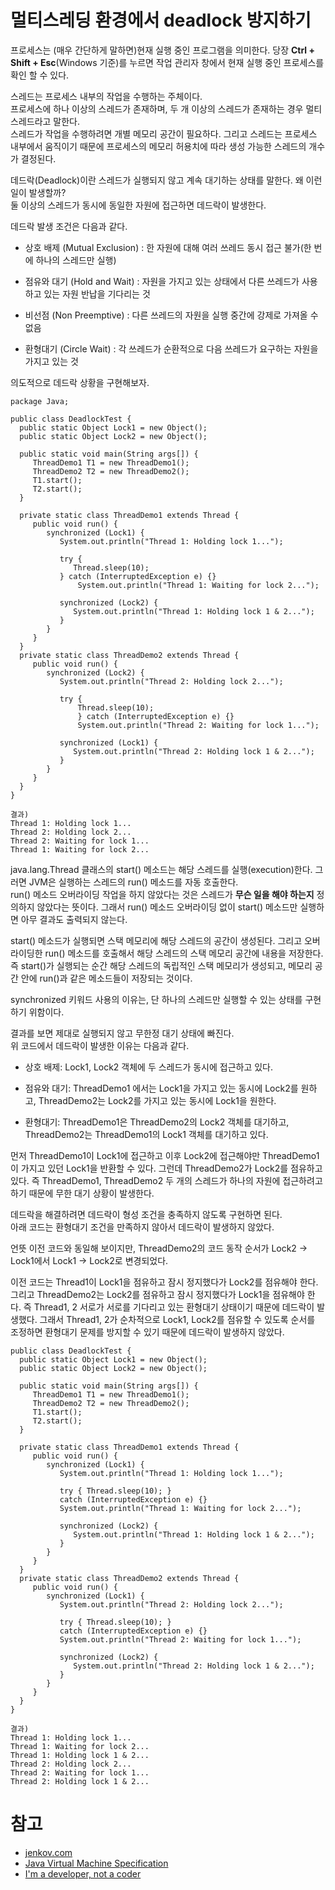 # 멀티스레딩 환경에서 deadlock 방지하기

프로세스는 (매우 간단하게 말하면)현재 실행 중인 프로그램을 의미한다. 당장 **Ctrl + Shift + Esc**(Windows 기준)를 누르면 작업 관리자 창에서 현재 실행 중인 프로세스를 확인 할 수 있다.   

스레드는 프로세스 내부의 작업을 수행하는 주체이다.  
프로세스에 하나 이상의 스레드가 존재하며, 두 개 이상의 스레드가 존재하는 경우 멀티 스레드라고 말한다.  
스레드가 작업을 수행하려면 개별 메모리 공간이 필요하다. 그리고 스레드는 프로세스 내부에서 움직이기 때문에 프로세스의 메모리 허용치에 따라 생성 가능한 스레드의 개수가 결정된다. 

데드락(Deadlock)이란 스레드가 실행되지 않고 계속 대기하는 상태를 말한다. 왜 이런 일이 발생할까?  
둘 이상의 스레드가 동시에 동일한 자원에 접근하면 데드락이 발생한다. 

데드락 발생 조건은 다음과 같다.

- 상호 배제 (Mutual Exclusion) : 한 자원에 대해 여러 쓰레드 동시 접근 불가(한 번에 하나의 스레드만 실행)

- 점유와 대기 (Hold and Wait) : 자원을 가지고 있는 상태에서 다른 쓰레드가 사용하고 있는 자원 반납을 기다리는 것

- 비선점 (Non Preemptive) : 다른 쓰레드의 자원을 실행 중간에 강제로 가져올 수 없음

- 환형대기 (Circle Wait) : 각 쓰레드가 순환적으로 다음 쓰레드가 요구하는 자원을 가지고 있는 것

의도적으로 데드락 상황을 구현해보자.

```
package Java;

public class DeadlockTest {
  public static Object Lock1 = new Object();
  public static Object Lock2 = new Object();
  
  public static void main(String args[]) {
     ThreadDemo1 T1 = new ThreadDemo1();
     ThreadDemo2 T2 = new ThreadDemo2();
     T1.start();
     T2.start();
  }
  
  private static class ThreadDemo1 extends Thread {
     public void run() {
        synchronized (Lock1) {
           System.out.println("Thread 1: Holding lock 1...");
           
           try { 
              Thread.sleep(10); 
           } catch (InterruptedException e) {}
               System.out.println("Thread 1: Waiting for lock 2...");
           
           synchronized (Lock2) {
              System.out.println("Thread 1: Holding lock 1 & 2...");
           }
        }
     }
  }
  private static class ThreadDemo2 extends Thread {
     public void run() {
        synchronized (Lock2) {
           System.out.println("Thread 2: Holding lock 2...");
           
           try { 
               Thread.sleep(10); 
               } catch (InterruptedException e) {}
               System.out.println("Thread 2: Waiting for lock 1...");
           
           synchronized (Lock1) {
              System.out.println("Thread 2: Holding lock 1 & 2...");
           }
        }
     }
  } 
}

결과)
Thread 1: Holding lock 1...
Thread 2: Holding lock 2...
Thread 2: Waiting for lock 1...
Thread 1: Waiting for lock 2...
```

java.lang.Thread 클래스의 start() 메소드는 해당 스레드를 실행(execution)한다. 그러면 JVM은 실행하는 스레드의 run() 메소드를 자동 호출한다.   
run() 메소드 오버라이딩 작업을 하지 않았다는 것은 스레드가 **무슨 일을 해야 하는지** 정의하지 않았다는 뜻이다. 그래서 run() 메소드 오버라이딩 없이 start() 메소드만 실행하면 아무 결과도 출력되지 않는다.

start() 메소드가 실행되면 스택 메모리에 해당 스레드의 공간이 생성된다. 그리고 오버라이딩한 run() 메소드를 호출해서 해당 스레드의 스택 메모리 공간에 내용을 저장한다. 즉 start()가 실행되는 순간 해당 스레드의 독립적인 스택 메모리가 생성되고, 메모리 공간 안에 run()과 같은 메소드들이 저장되는 것이다.  

synchronized 키워드 사용의 이유는, 단 하나의 스레드만 실행할 수 있는 상태를 구현하기 위함이다.  

결과를 보면 제대로 실행되지 않고 무한정 대기 상태에 빠진다.  
위 코드에서 데드락이 발생한 이유는 다음과 같다.

- 상호 배제: Lock1, Lock2 객체에 두 스레드가 동시에 접근하고 있다.

- 점유와 대기: ThreadDemo1 에서는 Lock1을 가지고 있는 동시에 Lock2를 원하고, ThreadDemo2는 Lock2를 가지고 있는 동시에 Lock1을 원한다. 
- 환형대기: ThreadDemo1은 ThreadDemo2의 Lock2 객체를 대기하고, ThreadDemo2는 ThreadDemo1의 Lock1 객체를 대기하고 있다.

먼저 ThreadDemo1이 Lock1에 접근하고 이후 Lock2에 접근해야만 ThreadDemo1이 가지고 있던 Lock1을 반환할 수 있다. 그런데 ThreadDemo2가 Lock2를 점유하고 있다. 즉 ThreadDemo1, ThreadDemo2 두 개의 스레드가 하나의 자원에 접근하려고 하기 때문에 무한 대기 상황이 발생한다.

데드락을 해결하려면 데드락이 형성 조건을 충족하지 않도록 구현하면 된다.  
아래 코드는 환형대기 조건을 만족하지 않아서 데드락이 발생하지 않았다.

언뜻 이전 코드와 동일해 보이지만, ThreadDemo2의 코드 동작 순서가 Lock2 -> Lock1에서 Lock1 -> Lock2로 변경되었다.  

이전 코드는 Thread1이 Lock1을 점유하고 잠시 정지했다가 Lock2를 점유해야 한다. 그리고 ThreadDemo2는 Lock2를 점유하고 잠시 정지했다가 Lock1을 점유해야 한다. 즉 Thread1, 2 서로가 서로를 기다리고 있는 환형대기 상태이기 때문에 데드락이 발생했다. 그래서 Thread1, 2가 순차적으로 Lock1, Lock2를 점유할 수 있도록 순서를 조정하면 환형대기 문제를 방지할 수 있기 때문에 데드락이 발생하지 않았다.

```
public class DeadlockTest {
  public static Object Lock1 = new Object();
  public static Object Lock2 = new Object();
  
  public static void main(String args[]) {
     ThreadDemo1 T1 = new ThreadDemo1();
     ThreadDemo2 T2 = new ThreadDemo2();
     T1.start();
     T2.start();
  }
  
  private static class ThreadDemo1 extends Thread {
     public void run() {
        synchronized (Lock1) {
           System.out.println("Thread 1: Holding lock 1...");
           
           try { Thread.sleep(10); }
           catch (InterruptedException e) {}
           System.out.println("Thread 1: Waiting for lock 2...");
           
           synchronized (Lock2) {
              System.out.println("Thread 1: Holding lock 1 & 2...");
           }
        }
     }
  }
  private static class ThreadDemo2 extends Thread {
     public void run() {
        synchronized (Lock1) {
           System.out.println("Thread 2: Holding lock 2...");
           
           try { Thread.sleep(10); }
           catch (InterruptedException e) {}
           System.out.println("Thread 2: Waiting for lock 1...");
           
           synchronized (Lock2) {
              System.out.println("Thread 2: Holding lock 1 & 2...");
           }
        }
     }
  } 
}

결과)
Thread 1: Holding lock 1...
Thread 1: Waiting for lock 2...
Thread 1: Holding lock 1 & 2...
Thread 2: Holding lock 2...
Thread 2: Waiting for lock 1...
Thread 2: Holding lock 1 & 2...
```

# 참고
* [jenkov.com](https://jenkov.com/tutorials/java-concurrency/creating-and-starting-threads.html)
* [Java Virtual Machine Specification](https://docs.oracle.com/javase/specs/jvms/se7/html/jvms-2.html#jvms-2.5.2)
* [I'm a developer, not a coder](https://math-coding.tistory.com/175)